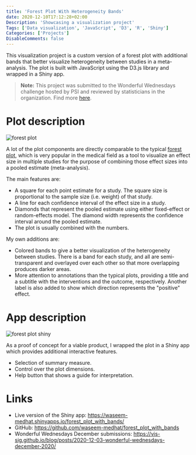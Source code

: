 ```yaml
---
title: 'Forest Plot With Heterogeneity Bands'
date: 2020-12-10T17:12:28+02:00
Description: 'Showcasing a visualization project'
Tags: ['Data visualization', 'JavaScript', 'D3', 'R', 'Shiny']
Categories: ['Projects']
DisableComments: false
---
```


This visualization project is a custom version of a forest plot with
additional bands that better visualize heterogeneity between studies in a
meta-analysis. The plot is built with JavaScript using the D3.js library and
wrapped in a Shiny app.

> **Note:** This project was submitted to the Wonderful Wednesdays challenge
hosted by PSI and reviewed by statisticians in the organization. Find more
[here](https://vis-sig.github.io/blog/posts/2020-12-03-wonderful-wednesdays-december-2020/).

# Plot description

![forest plot](https://i.imgur.com/Q7dmUsA.png)

A lot of the plot components are directly comparable to the typical [forest
plot](https://en.wikipedia.org/wiki/Forest_plot), which is very popular in
the medical field as a tool to visualize an effect size in multiple studies
for the purpose of combining those effect sizes into a pooled estimate
(meta-analysis).

The main features are:

- A square for each point estimate for a study. The square size is
proportional to the sample size (i.e. weight) of that study.
- A line for each confidence interval of the effect size in a  study.
- Diamonds that represent the pooled estimate using either fixed-effect or
random-effects model. The diamond width represents the confidence interval
around the pooled estimate.
- The plot is usually combined with the numbers.

My own additions are:

- Colored bands to give a better visualization of the heterogeneity between
studies. There is a band for each study, and all are semi-transparent and
overlayed over each other so that more overlapping produces darker areas.
- More attention to annotations than the typical plots, providing a title and
a subtitle with the interventions and the outcome, respectively. Another
label is also added to show which direction represents the "positive" effect.

# App description

![forest plot shiny](https://i.imgur.com/OgcgIAX.png)

As a proof of concept for a viable product, I wrapped the plot in a Shiny app
which provides additional interactive features.

- Selection of summary measure.
- Control over the plot dimensions.
- Help button that shows a guide for interpretation.

# Links

- Live version of the Shiny app: https://waseem-medhat.shinyapps.io/forest_plot_with_bands/
- GitHub: https://github.com/waseem-medhat/forest_plot_with_bands
- Wonderful Wednesdays December submissions: https://vis-sig.github.io/blog/posts/2020-12-03-wonderful-wednesdays-december-2020/
